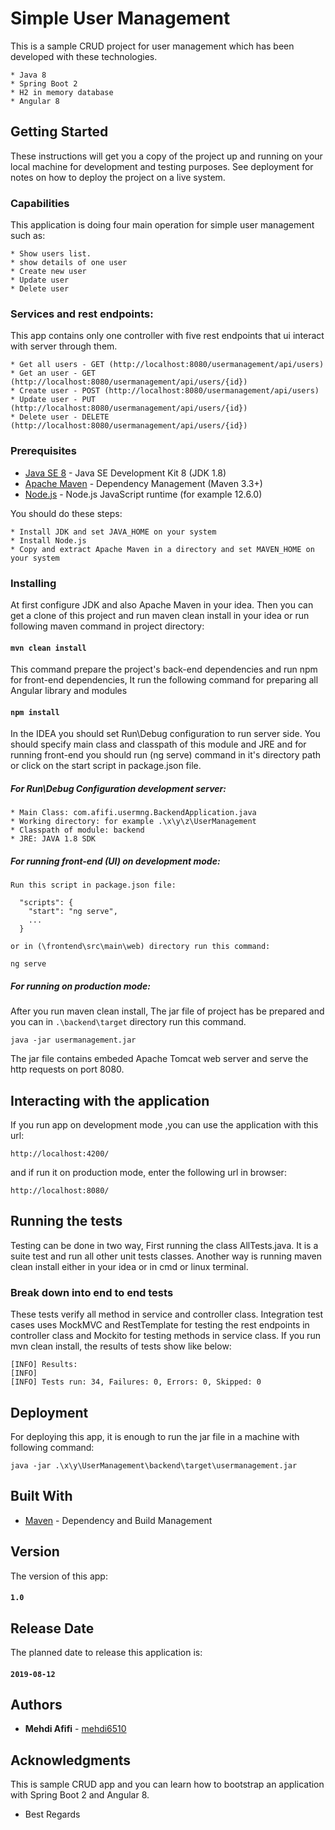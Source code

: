 # Simple User Management

This is a sample CRUD project for user management which has been developed with these technologies.

```
* Java 8
* Spring Boot 2
* H2 in memory database
* Angular 8 
```

## Getting Started

These instructions will get you a copy of the project up and running on your local machine for development 
and testing purposes. See deployment for notes on how to deploy the project on a live system.

### Capabilities

This application is doing four main operation for simple user management such as:

```
* Show users list.
* show details of one user
* Create new user
* Update user
* Delete user 
```

### Services and rest endpoints:

This app contains only one controller with five rest endpoints that ui interact with server through them.

```
* Get all users - GET (http://localhost:8080/usermanagement/api/users)
* Get an user - GET (http://localhost:8080/usermanagement/api/users/{id})
* Create user - POST (http://localhost:8080/usermanagement/api/users)
* Update user - PUT (http://localhost:8080/usermanagement/api/users/{id})
* Delete user - DELETE (http://localhost:8080/usermanagement/api/users/{id})
```

### Prerequisites

* [Java SE 8](https://www.oracle.com/technetwork/java/javase/downloads/) - Java SE Development Kit 8 (JDK 1.8)
* [Apache Maven](https://maven.apache.org/) - Dependency Management (Maven 3.3+)
* [Node.js](https://nodejs.org/en/) - Node.js JavaScript runtime (for example 12.6.0)

You should do these steps:

```
* Install JDK and set JAVA_HOME on your system
* Install Node.js
* Copy and extract Apache Maven in a directory and set MAVEN_HOME on your system
```

### Installing

At first configure JDK and also Apache Maven in your idea.
Then you can get a clone of this project and run maven clean install in your idea 
or run following maven command in project directory: 

#### `mvn clean install`

This command prepare the project's back-end dependencies and run npm for front-end dependencies,
It run the following command for preparing all Angular library and modules 

#### `npm install`

In the IDEA you should set Run\Debug configuration to run server side. You should
specify main class and classpath of this module and JRE and for running front-end you should
run (ng serve) command in it's directory path or click on the start script in package.json file.

##### For Run\Debug Configuration development server:

```
* Main Class: com.afifi.usermng.BackendApplication.java
* Working directory: for example .\x\y\z\UserManagement
* Classpath of module: backend
* JRE: JAVA 1.8 SDK
```

##### For running front-end (UI) on development mode:
```
Run this script in package.json file:
  
  "scripts": {
    "start": "ng serve",
    ...
  }
  
or in (\frontend\src\main\web) directory run this command:

ng serve
```

##### For running on production mode:
After you run maven clean install, The jar file of project has be prepared and
you can in `.\backend\target` directory run this command.

```
java -jar usermanagement.jar
```

The jar file contains embeded Apache Tomcat web server and serve the http requests on port 8080.


## Interacting with the application

If you run app on development mode ,you can use the application with this url:

```
http://localhost:4200/
```

and if run it on production mode, enter the following url in browser:

```
http://localhost:8080/
```

## Running the tests

Testing can be done in two way, First running the class AllTests.java. It is a suite test and run all other
unit tests classes. Another way is running maven clean install either in your idea or in cmd or linux terminal.

### Break down into end to end tests

These tests verify all method in service and controller class. Integration test cases uses MockMVC and RestTemplate for 
testing the rest endpoints in controller class and Mockito for testing methods in service class.
If you run mvn clean install, the results of tests show like below:

```
[INFO] Results:
[INFO] 
[INFO] Tests run: 34, Failures: 0, Errors: 0, Skipped: 0
```

## Deployment

For deploying this app, it is enough to run the jar file in a machine with following command:

```
java -jar .\x\y\UserManagement\backend\target\usermanagement.jar
```

## Built With

* [Maven](https://maven.apache.org/) - Dependency and Build Management

## Version

The version of this app:

#### `1.0`

## Release Date

The planned date to release this application is:

#### `2019-08-12`

## Authors

* **Mehdi Afifi** - [mehdi6510](https://github.com/mehdi6510)

## Acknowledgments

This is sample CRUD app and you can learn how to bootstrap an application with Spring Boot 2 and Angular 8.
* Best Regards
